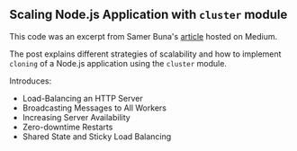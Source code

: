 ## Scaling Node.js Application with `cluster` module

This code was an excerpt from Samer Buna's [article](https://medium.freecodecamp.org/scaling-node-js-applications-8492bd8afadc) hosted on Medium.

The post explains different strategies of scalability and how to implement `cloning` of a Node.js application using the `cluster` module.

Introduces: 

* Load-Balancing an HTTP Server
* Broadcasting Messages to All Workers
* Increasing Server Availability
* Zero-downtime Restarts
* Shared State and Sticky Load Balancing